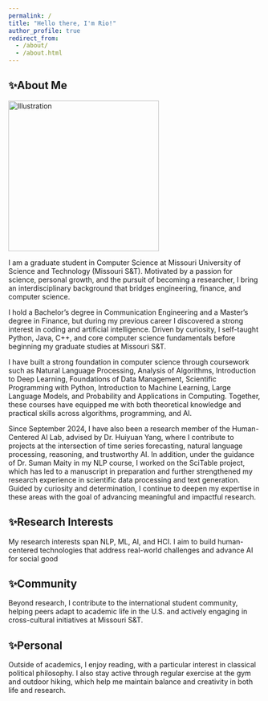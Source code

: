 ```yaml
---
permalink: /
title: "Hello there, I'm Rio!"
author_profile: true
redirect_from: 
  - /about/
  - /about.html
---
```


 
## **✨About Me**
<img src="{{ site.baseurl }}/images/Sandy_Tech-20_Single-04.jpg"
     alt="Illustration" class="align-right" width="300" />

I am a graduate student in Computer Science at Missouri University of Science and Technology (Missouri S&T). Motivated by a passion for science, personal growth, and the pursuit of becoming a researcher, I bring an interdisciplinary background that bridges engineering, finance, and computer science.

I hold a Bachelor’s degree in Communication Engineering and a Master’s degree in Finance, but during my previous career I discovered a strong interest in coding and artificial intelligence. Driven by curiosity, I self-taught Python, Java, C++, and core computer science fundamentals before beginning my graduate studies at Missouri S&T.

I have built a strong foundation in computer science through coursework such as Natural Language Processing, Analysis of Algorithms, Introduction to Deep Learning, Foundations of Data Management, Scientific Programming with Python, Introduction to Machine Learning, Large Language Models, and Probability and Applications in Computing. Together, these courses have equipped me with both theoretical knowledge and practical skills across algorithms, programming, and AI.

Since September 2024, I have also been a research member of the Human-Centered AI Lab, advised by Dr. Huiyuan Yang, where I contribute to projects at the intersection of time series forecasting, natural language processing, reasoning, and trustworthy AI. In addition, under the guidance of Dr. Suman Maity in my NLP course, I worked on the SciTable project, which has led to a manuscript in preparation and further strengthened my research experience in scientific data processing and text generation. Guided by curiosity and determination, I continue to deepen my expertise in these areas with the goal of advancing meaningful and impactful research.

## **✨Research Interests**

My research interests span NLP, ML, AI, and HCI. I aim to build human-centered technologies that address real-world challenges and advance AI for social good

## **✨Community**

Beyond research, I contribute to the international student community, helping peers adapt to academic life in the U.S. and actively engaging in cross-cultural initiatives at Missouri S&T.

## **✨Personal**

Outside of academics, I enjoy reading, with a particular interest in classical political philosophy. I also stay active through regular exercise at the gym and outdoor hiking, which help me maintain balance and creativity in both life and research.

